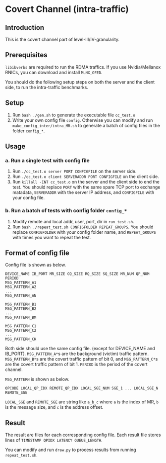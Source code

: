 # Covert Channel (intra-traffic)

## Introduction

This is the covert channel part of level-III/IV-granularity.

## Prerequisites

`libibverbs` are required to run the RDMA traffics. If you use Nvidia/Mellanox RNICs, you can download and install `MLNX_OFED`.

You should do the following setup steps on both the server and the client side, to run the intra-traffic benchmarks.

## Setup

1. Run `bash ./gen.sh` to generate the executable file `cc_test.o`
2. Write your own config file `config`. Otherwise you can modify and run `make_config_inter/intra_MR.sh` to generate a batch of config files in the folder `config_*`.

## Usage

### a. Run a single test with config file

1. Run `./cc_test.o server PORT CONFIGFILE` on the server side.
2. Run `./cc_test.o client SERVERADDR PORT CONFIGFILE` on the client side.
3. Run `killall -INT cc_test.o` on the server and the client side to end the test.
You should replace `PORT` with the same spare TCP port to exchange matadata, `SERVERADDR` with the server IP address, and `CONFIGFILE` with your config file.

### b. Run a batch of tests with config folder `config_*`

1. Modify remote and local addr, user, port, dir in `run_test.sh`.
2. Run `bash ./repeat_test.sh CONFIGFOLDER REPEAT_GROUPS`.
You should replace `CONFIGFOLDER` with your config folder name, and `REPEAT_GROUPS` with times you want to repeat the test.

## Format of config file

Config file is shown as below.
```
DEVICE_NAME IB_PORT MR_SIZE CQ_SIZE RQ_SIZE SQ_SIZE MR_NUM QP_NUM PERIOD
MSG_PATTERN_A1
MSG_PATTERN_A2
...
MSG_PATTERN_AN

MSG_PATTERN_B1
MSG_PATTERN_B2
...
MSG_PATTERN_BM

MSG_PATTERN_C1
MSG_PATTERN_C2
...
MSG_PATTERN_CK
```

Both side should use the same config file. (except for DEVICE_NAME and IB_PORT). `MSG_PATTERN_A*`s are the background (victim) traffic pattern. `MSG_PATTERN_B*`s are the covert traffic pattern of bit 0, and `MSG_PATTERN_C*`s are the covert traffic pattern of bit 1. `PERIOD` is the period of the covert channel.

`MSG_PATTERN` is shown as below.

```
OPCODE LOCAL_QP_IDX REMOTE_QP_IDX LOCAL_SGE_NUM SGE_1 ... LOCAL_SGE_N REMOTE_SGE
```

`LOCAL_SGE` and `REMOTE_SGE` are string like `a_b_c` where `a` is the index of MR, `b` is the message size, and `c` is the address offset.

## Result

The result are files for each corresponding config file. Each result file stores lines of `TIMESTAMP QPIDX LATENCY QUEUE_LENGTH`.

You can modify and run `draw.py` to process results from running `repeat_test.sh`.